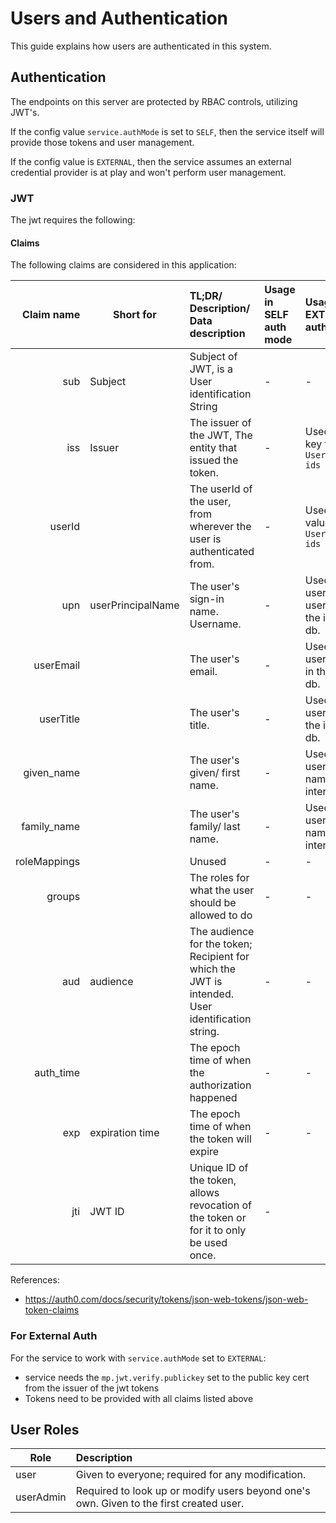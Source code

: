 # Users and Authentication

This guide explains how users are authenticated in this system.

## Authentication

The endpoints on this server are protected by RBAC controls, utilizing JWT's.

If the config value `service.authMode` is set to `SELF`, then the service itself will provide those tokens and user
management.

If the config value is `EXTERNAL`, then the service assumes an external credential provider is at play and won't perform
user management.

### JWT

The jwt requires the following:

#### Claims

The following claims are considered in this application:

| Claim name   | Short for         | TL;DR/ Description/ Data description                                                               | Usage in SELF auth mode     | Usage in EXTERNAL auth mode                       |
| -----------: | ----------------- | :------------------------------------------------------------------------------------------------- | :-------------------------- | :------------------------------------------------ |
| sub          | Subject           | Subject of JWT, is a User identification String                                                    | -                           | -                                                 |
| iss          | Issuer            | The issuer of the JWT, The entity that issued the token.                                           | -                           | Used as the key for `User.external ids`           |
| userId       |                   | The userId of the user, from wherever the user is authenticated from.                              | -                           | Used as the value for `User.external ids`         |
| upn          | userPrincipalName | The user's sign-in name. Username.                                                                 | -                           | Used as the user's username in the internal db.   |
| userEmail    |                   | The user's email.                                                                                  | -                           | Used as the user's email in the internal db.      |
| userTitle    |                   | The user's title.                                                                                  | -                           | Used as the user's title in the internal db.      |
| given_name   |                   | The user's given/ first name.                                                                      | -                           | Used as the user's first name in the internal db. |
| family_name  |                   | The user's family/ last name.                                                                      | -                           | Used as the user's last name in the internal db.  |
| roleMappings |                   | Unused                                                                                             | -                           | -                                                 |
| groups       |                   | The roles for what the user should be allowed to do                                                | -                           | -                                                 |
| aud          | audience          | The audience for the token; Recipient for which the JWT is intended. User identification string.   | -                           | -                                                 |
| auth_time    |                   | The epoch time of when the authorization happened                                                  | -                           | -                                                 |
| exp          | expiration time   | The epoch time of when the token will expire                                                       | -                           | -                                                 |
| jti          | JWT ID            | Unique ID of the token, allows revocation of the token or for it to only be used once.             | -                           |                                                   |

References:

- https://auth0.com/docs/security/tokens/json-web-tokens/json-web-token-claims

### For External Auth

For the service to work with `service.authMode` set to `EXTERNAL`:

- service needs the `mp.jwt.verify.publickey` set to the public key cert from the issuer of the jwt tokens
- Tokens need to be provided with all claims listed above

## User Roles

| Role | Description |
| ---- | :---------- |
| user | Given to everyone; required for any modification. |
| userAdmin | Required to look up or modify users beyond one's own. Given to the first created user. |
